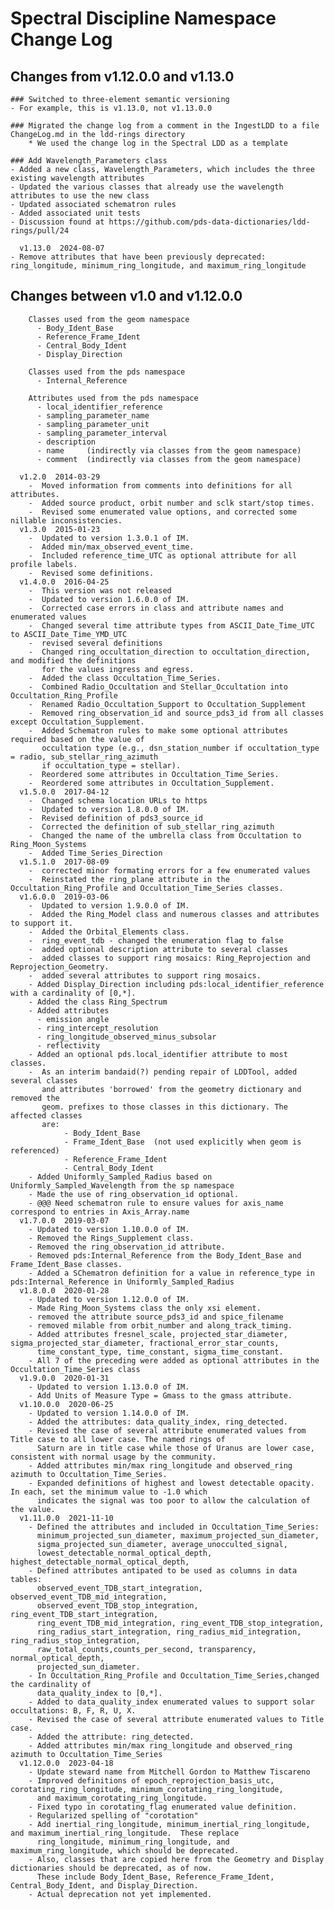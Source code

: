 # Spectral Discipline Namespace Change Log

## Changes from v1.12.0.0 and v1.13.0

	### Switched to three-element semantic versioning
	- For example, this is v1.13.0, not v1.13.0.0

	### Migrated the change log from a comment in the IngestLDD to a file ChangeLog.md in the ldd-rings directory
        * We used the change log in the Spectral LDD as a template

	### Add Wavelength_Parameters class
	- Added a new class, Wavelength_Parameters, which includes the three existing wavelength attributes
	- Updated the various classes that already use the wavelength attributes to use the new class
	- Updated associated schematron rules
	- Added associated unit tests
	- Discussion found at https://github.com/pds-data-dictionaries/ldd-rings/pull/24
	
      v1.13.0  2024-08-07
	- Remove attributes that have been previously deprecated: ring_longitude, minimum_ring_longitude, and maximum_ring_longitude
	
## Changes between v1.0 and v1.12.0.0

    	Classes used from the geom namespace
    	  - Body_Ident_Base
    	  - Reference_Frame_Ident
    	  - Central_Body_Ident
    	  - Display_Direction
    	  
    	Classes used from the pds namespace
    	  - Internal_Reference

    	Attributes used from the pds namespace
    	  - local_identifier_reference
    	  - sampling_parameter_name
    	  - sampling_parameter_unit
    	  - sampling_parameter_interval
    	  - description
    	  - name     (indirectly via classes from the geom namespace)
    	  - comment  (indirectly via classes from the geom namespace)

      v1.2.0  2014-03-29
        -  Moved information from comments into definitions for all attributes. 
        -  Added source product, orbit number and sclk start/stop times. 
        -  Revised some enumerated value options, and corrected some nillable inconsistencies.
      v1.3.0  2015-01-23
        -  Updated to version 1.3.0.1 of IM.
        -  Added min/max_observed_event_time.
        -  Included reference_time_UTC as optional attribute for all profile labels.
        -  Revised some definitions.
      v1.4.0.0  2016-04-25
        -  This version was not released
        -  Updated to version 1.6.0.0 of IM.
        -  Corrected case errors in class and attribute names and enumerated values
        -  Changed several time attribute types from ASCII_Date_Time_UTC to ASCII_Date_Time_YMD_UTC
        -  revised several definitions
        -  Changed ring_occultation_direction to occultation_direction, and modified the definitions 
           for the values ingress and egress.
        -  Added the class Occultation_Time_Series.
        -  Combined Radio_Occultation and Stellar_Occultation into Occultation_Ring_Profile
        -  Renamed Radio_Occultation_Support to Occultation_Supplement
        -  Removed ring_observation_id and source_pds3_id from all classes except Occultation_Supplement.
        -  Added Schematron rules to make some optional attributes required based on the value of 
           occultation type (e.g., dsn_station_number if occultation_type = radio, sub_stellar_ring_azimuth
           if occultation_type = stellar).
        -  Reordered some attributes in Occultation_Time_Series.
        -  Reordered some attributes in Occultation_Supplement.
      v1.5.0.0  2017-04-12
        -  Changed schema location URLs to https
        -  Updated to version 1.8.0.0 of IM.
        -  Revised definition of pds3_source_id
        -  Corrected the definition of sub_stellar_ring_azimuth
        -  Changed the name of the umbrella class from Occultation to Ring_Moon_Systems
        -  Added Time_Series_Direction 
      v1.5.1.0  2017-08-09
        -  corrected minor formating errors for a few enumerated values
        -  Reinstated the ring_plane attribute in the Occultation_Ring_Profile and Occultation_Time_Series classes.      
      v1.6.0.0  2019-03-06
        -  Updated to version 1.9.0.0 of IM.
        -  Added the Ring_Model class and numerous classes and attributes to support it.
        -  Added the Orbital_Elements class.
        -  ring_event_tdb - changed the enumeration flag to false
        -  added optional description attribute to several classes 
        -  added classes to support ring mosaics: Ring_Reprojection and Reprojection_Geometry.
        -  added several attributes to support ring mosaics.  
        - Added Display_Direction including pds:local_identifier_reference with a cardinality of [0,*].  
        - Added the class Ring_Spectrum
        - Added attributes
          - emission angle
          - ring_intercept_resolution
          - ring_longitude_observed_minus_subsolar 
          - reflectivity
        - Added an optional pds.local_identifier attribute to most classes.
        -  As an interim bandaid(?) pending repair of LDDTool, added several classes
           and attributes 'borrowed' from the geometry dictionary and removed the 
           geom. prefixes to those classes in this dictionary. The affected classes
           are:
                - Body_Ident_Base       
                - Frame_Ident_Base  (not used explicitly when geom is referenced)    
                - Reference_Frame_Ident 
                - Central_Body_Ident    
        - Added Uniformly_Sampled_Radius based on Uniformly_Sampled_Wavelength from the sp namespace 
        - Made the use of ring_observation_id optional.
        - @@@ Need schematron rule to ensure values for axis_name correspond to entries in Axis_Array.name 
      v1.7.0.0  2019-03-07
        - Updated to version 1.10.0.0 of IM.
        - Removed the Rings_Supplement class.
        - Removed the ring_observation_id attribute.
        - Removed pds:Internal_Reference from the Body_Ident_Base and Frame_Ident_Base classes.
        - Added a SChematron definition for a value in reference_type in pds:Internal_Reference in Uniformly_Sampled_Radius
      v1.8.0.0  2020-01-28
        - Updated to version 1.12.0.0 of IM.
        - Made Ring_Moon_Systems class the only xsi element.
        - removed the attribute source_pds3_id and spice_filename
        - removed milable from orbit_number and along_track_timing.
        - Added attributes fresnel_scale, projected_star_diameter, sigma_projected_star_diameter, fractional_error_star_counts, 
          time_constant_type, time_constant, sigma_time_constant.
        - All 7 of the preceding were added as optional attributes in the Occultation_Time_Series class
      v1.9.0.0  2020-01-31
        - Updated to version 1.13.0.0 of IM.
        - Add Units of Measure Type = Gmass to the gmass attribute.
      v1.10.0.0  2020-06-25
        - Updated to version 1.14.0.0 of IM.
        - Added the attributes: data_quality_index, ring_detected.
        - Revised the case of several attribute enumerated values from Title case to all lower case. The named rings of 
          Saturn are in title case while those of Uranus are lower case, consistent with normal usage by the community.
        - Added attributes min/max ring_longitude and observed_ring azimuth to Occultation_Time_Series.
        - Expanded definitions of highest and lowest detectable opacity. In each, set the minimum value to -1.0 which 
          indicates the signal was too poor to allow the calculation of the value.
      v1.11.0.0  2021-11-10
        - Defined the attributes and included in Occultation_Time_Series: 
          minimum_projected_sun_diameter, maximum_projected_sun_diameter, 
          sigma_projected_sun_diameter, average_unocculted_signal,
          lowest_detectable_normal_optical_depth, highest_detectable_normal_optical_depth,
        - Defined attributes antipated to be used as columns in data tables:
          observed_event_TDB_start_integration, observed_event_TDB_mid_integration,
          observed_event_TDB_stop_integration, ring_event_TDB_start_integration,
          ring_event_TDB_mid_integration, ring_event_TDB_stop_integration,
          ring_radius_start_integration, ring_radius_mid_integration, ring_radius_stop_integration,
          raw_total_counts,counts_per_second, transparency, normal_optical_depth,
          projected_sun_diameter. 
        - In Occultation_Ring_Profile and Occultation_Time_Series,changed the cardinality of 
          data_quality_index to [0,*].
        - Added to data_quality_index enumerated values to support solar occultations: B, F, R, U, X.
        - Revised the case of several attribute enumerated values to Title case.
        - Added the attribute: ring_detected.
        - Added attributes min/max ring_longitude and observed_ring azimuth to Occultation_Time_Series
      v1.12.0.0  2023-04-18
        - Update steward name from Mitchell Gordon to Matthew Tiscareno
        - Improved definitions of epoch_reprojection_basis_utc, corotating_ring_longitude, minimum_corotating_ring_longitude, 
          and maximum_corotating_ring_longitude.  
        - Fixed typo in corotating_flag enumerated value definition. 
        - Regularized spelling of "corotation"
        - Add inertial_ring_longitude, minimum_inertial_ring_longitude, and maximum_inertial_ring_longitude.  These replace 
          ring_longitude, minimum_ring_longitude, and maximum_ring_longitude, which should be deprecated. 
        - Also, classes that are copied here from the Geometry and Display dictionaries should be deprecated, as of now.
          These include Body_Ident_Base, Reference_Frame_Ident, Central_Body_Ident, and Display_Direction. 
        - Actual deprecation not yet implemented.
